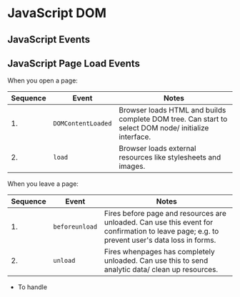 # JavaScript DOM

## JavaScript Events

## JavaScript Page Load Events
When you open a page:

| Sequence | Event | Notes|
|----------|-------|------|
|1. | `DOMContentLoaded` | Browser loads HTML and builds complete DOM tree. Can start to select DOM node/ initialize interface. |
|2. | `load` | Browser loads external resources like stylesheets and images. |

When you leave a page:

| Sequence | Event | Notes|
|----------|-------|------|
|1. | `beforeunload` | Fires before page and resources are unloaded. Can use this event for confirmation to leave page; e.g. to prevent user's data loss in forms. |
|2. | `unload` | Fires whenpages has completely unloaded. Can use this to send analytic data/ clean up resources. |

- To handle 

